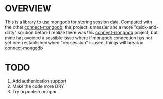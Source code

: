 OVERVIEW
========
This is a library to use mongodb for storing session data.  Compared with the other [connect-mongodb](https://github.com/masylum/connect-mongodb), this project is messier and a more "quick-and-dirty" solution before I realize there was this [connect-mongodb](https://github.com/masylum/connect-mongodb) project, but mine has avoided a possible issue where if mongodb connection has not yet been established when "req.session" is used, things will break in [connect-mongodb](https://github.com/masylum/connect-mongodb) 

TODO
====
1. Add authenication support
2. Make the code more DRY
3. Try to publish on npm
